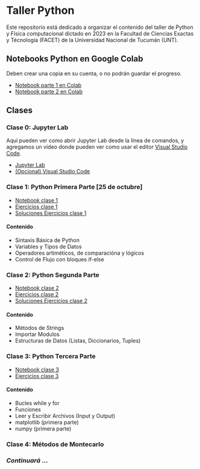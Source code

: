 # Taller Python

Este repositorio está dedicado a organizar el contenido del taller de Python y Física computacional dictado en 2023 en la Facultad de Ciencias Exactas y Técnología (FACET) de la Universidad Nacional de Tucumán (UNT).

## Notebooks Python en Google Colab

Deben crear una copia en su cuenta, o no podrán guardar el progreso.

* [Notebook parte 1 en Colab](https://drive.google.com/file/d/1Dwx3rYvg8q10CG3b7c8CdKC01Pqo5BuY/view?usp=sharing)
* [Notebook parte 2 en Colab](https://drive.google.com/file/d/1B1hFdMAFkJo248XyiSRc8jDG94aAl0PZ/view?usp=sharing)
## Clases

### Clase 0: Jupyter Lab

Aquí pueden ver como abrir Jupyter Lab desde la línea de comandos, y agregamos un vídeo donde pueden ver como usar el editor [Visual Studio Code](https://code.visualstudio.com/).

* [Jupyter Lab](clases/clase00/README.md)
* [(Opcional) Visual Studio Code](https://youtu.be/QEv5O3s4xKI)

### Clase 1: Python Primera Parte [25 de octubre]

* [Notebook clase 1](clases/clase01-sep25/Python_clase_1.ipynb)
* [Ejercicios clase 1](clases/clase01-sep25/ejercicios/ejercicios-clase-01.ipynb)
* [Soluciones Ejercicios clase 1](clases/clase01-sep25/ejercicios/soluciones-ejercicios-01.ipynb)
#### Contenido

* Sintaxis Básica de Python
* Variables y Tipos de Datos
* Operadores artiméticos, de comparacióna y lógicos
* Control de Flujo con bloques if-else
  

### Clase 2: Python Segunda Parte

* [Notebook clase 2](clases/clase02-oct02/Python_clase_2.ipynb)
* [Ejercicios clase 2](clases/clase02-oct02/ejercicios/ejercicios-clase-02.ipynb)
* [Soluciones Ejercicios clase 2](clases/clase02-oct02/ejercicios/soliciones-ejercicios-clase-02.ipynb)
#### Contenido

* Métodos de Strings
* Importar Modulos
* Estructuras de Datos (Listas, Diccionarios, Tuples)

### Clase 3: Python Tercera Parte

* [Notebook clase 3](clases/clase03-oct09/Python_clase_3.ipynb)
* [Ejercicios clase 3](clases/clase03-oct09/ejercicios/ejercicios-clase-03.ipynb)

#### Contenido
* Bucles while y for
* Funciones
* Leer y Escribir Archivos (Input y Output)
* matplotlib (primera parte)
* numpy (primera parte)


### Clase 4: Métodos de Montecarlo
### _Continuará_ ...


